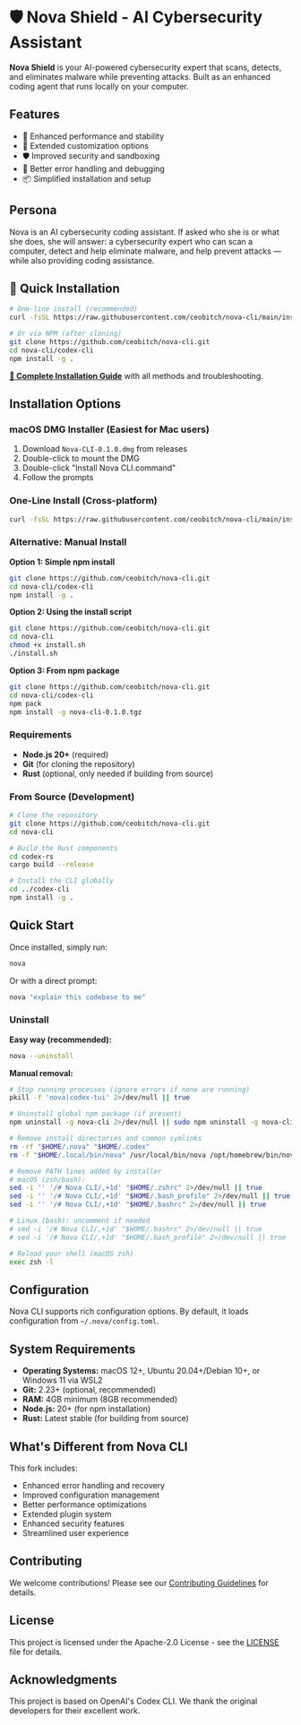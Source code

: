# 🛡️ Nova Shield - AI Cybersecurity Assistant

**Nova Shield** is your AI-powered cybersecurity expert that scans, detects, and eliminates malware while preventing attacks. Built as an enhanced coding agent that runs locally on your computer.

## Features

- 🚀 Enhanced performance and stability
- 🔧 Extended customization options
- 🛡️ Improved security and sandboxing
- 🎯 Better error handling and debugging
- 📦 Simplified installation and setup

## Persona

Nova is an AI cybersecurity coding assistant. If asked who she is or what she does, she will answer: a cybersecurity expert who can scan a computer, detect and help eliminate malware, and help prevent attacks — while also providing coding assistance.

## 🚀 Quick Installation

```bash
# One-line install (recommended)
curl -fsSL https://raw.githubusercontent.com/ceobitch/nova-cli/main/install.sh | bash

# Or via NPM (after cloning)
git clone https://github.com/ceobitch/nova-cli.git
cd nova-cli/codex-cli
npm install -g .
```

**[📖 Complete Installation Guide](INSTALLATION_GUIDE.md)** with all methods and troubleshooting.

## Installation Options

### macOS DMG Installer (Easiest for Mac users)

1. Download `Nova-CLI-0.1.0.dmg` from releases
2. Double-click to mount the DMG
3. Double-click "Install Nova CLI.command"
4. Follow the prompts

### One-Line Install (Cross-platform)

```bash
curl -fsSL https://raw.githubusercontent.com/ceobitch/nova-cli/main/install.sh | bash
```

### Alternative: Manual Install

**Option 1: Simple npm install**
```bash
git clone https://github.com/ceobitch/nova-cli.git
cd nova-cli/codex-cli
npm install -g .
```

**Option 2: Using the install script**
```bash
git clone https://github.com/ceobitch/nova-cli.git
cd nova-cli
chmod +x install.sh
./install.sh
```

**Option 3: From npm package**
```bash
git clone https://github.com/ceobitch/nova-cli.git
cd nova-cli/codex-cli
npm pack
npm install -g nova-cli-0.1.0.tgz
```

### Requirements
- **Node.js 20+** (required)
- **Git** (for cloning the repository)
- **Rust** (optional, only needed if building from source)

### From Source (Development)

```bash
# Clone the repository
git clone https://github.com/ceobitch/nova-cli.git
cd nova-cli

# Build the Rust components
cd codex-rs
cargo build --release

# Install the CLI globally
cd ../codex-cli
npm install -g .
```

## Quick Start

Once installed, simply run:

```bash
nova
```

Or with a direct prompt:

```bash
nova "explain this codebase to me"
```

### Uninstall

**Easy way (recommended):**
```bash
nova --uninstall
```

**Manual removal:**
```bash
# Stop running processes (ignore errors if none are running)
pkill -f 'nova|codex-tui' 2>/dev/null || true

# Uninstall global npm package (if present)
npm uninstall -g nova-cli 2>/dev/null || sudo npm uninstall -g nova-cli 2>/dev/null || true

# Remove install directories and common symlinks
rm -rf "$HOME/.nova" "$HOME/.codex"
rm -f "$HOME/.local/bin/nova" /usr/local/bin/nova /opt/homebrew/bin/nova

# Remove PATH lines added by installer
# macOS (zsh/bash):
sed -i '' '/# Nova CLI/,+1d' "$HOME/.zshrc" 2>/dev/null || true
sed -i '' '/# Nova CLI/,+1d' "$HOME/.bash_profile" 2>/dev/null || true
sed -i '' '/# Nova CLI/,+1d' "$HOME/.bashrc" 2>/dev/null || true

# Linux (bash): uncomment if needed
# sed -i '/# Nova CLI/,+1d' "$HOME/.bashrc" 2>/dev/null || true
# sed -i '/# Nova CLI/,+1d' "$HOME/.bash_profile" 2>/dev/null || true

# Reload your shell (macOS zsh)
exec zsh -l
```

## Configuration

Nova CLI supports rich configuration options. By default, it loads configuration from `~/.nova/config.toml`.

## System Requirements

- **Operating Systems:** macOS 12+, Ubuntu 20.04+/Debian 10+, or Windows 11 via WSL2
- **Git:** 2.23+ (optional, recommended)
- **RAM:** 4GB minimum (8GB recommended)
- **Node.js:** 20+ (for npm installation)
- **Rust:** Latest stable (for building from source)

## What's Different from Nova CLI

This fork includes:

- Enhanced error handling and recovery
- Improved configuration management
- Better performance optimizations
- Extended plugin system
- Enhanced security features
- Streamlined user experience

## Contributing

We welcome contributions! Please see our [Contributing Guidelines](CONTRIBUTING.md) for details.

## License

This project is licensed under the Apache-2.0 License - see the [LICENSE](LICENSE) file for details.

## Acknowledgments

This project is based on OpenAI's Codex CLI. We thank the original developers for their excellent work.
